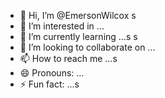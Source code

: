  - 👋 Hi, I’m @EmersonWilcox s 
- 👀 I’m interested in ...
- 🌱 I’m currently learning ...s s 
- 💞️ I’m looking to collaborate on ...
- 📫 How to reach me ...s 
- 😄 Pronouns: ...
- ⚡ Fun fact: ...s 

<!---
EmersonWilcox/EmersonWilcox is a ✨ special ✨ repository because its `README.md` (this file) appears on your GitHub profile.
You can click the Preview link to take a look at your changes.
--->
